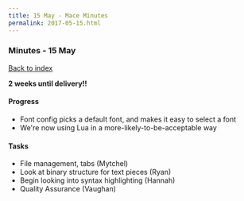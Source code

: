 ```yaml
---
title: 15 May - Mace Minutes
permalink: 2017-05-15.html
---
```


### Minutes - 15 May

[Back to index](../index.md)

**2 weeks until delivery!!**

#### Progress
* Font config picks a default font, and makes it easy to select a font
* We're now using Lua in a more-likely-to-be-acceptable way

#### Tasks
* File management, tabs (Mytchel)
* Look at binary structure for text pieces (Ryan)
* Begin looking into syntax highlighting (Hannah)
* Quality Assurance (Vaughan)

